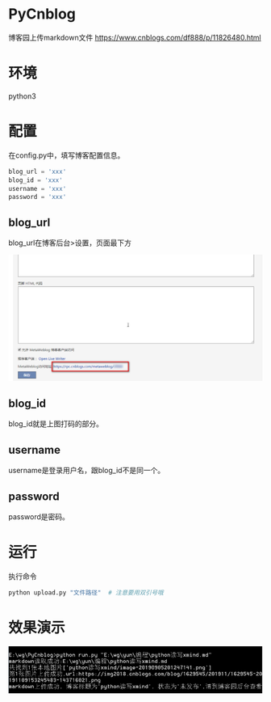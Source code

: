 # PyCnblog
博客园上传markdown文件 https://www.cnblogs.com/df888/p/11826480.html

# 环境

python3

# 配置

在config.py中，填写博客配置信息。

```python
blog_url = 'xxx'
blog_id = 'xxx'
username = 'xxx'
password = 'xxx'
```

## blog_url

blog_url在博客后台>设置，页面最下方

![1573285548666](README/1573285548666.png)

## blog_id

blog_id就是上图打码的部分。

## username

username是登录用户名，跟blog_id不是同一个。

## password

password是密码。

# 运行

执行命令

```python
python upload.py "文件路径"  # 注意要用双引号哦
```

# 效果演示

![1573285854682](README/1573285854682.png)

